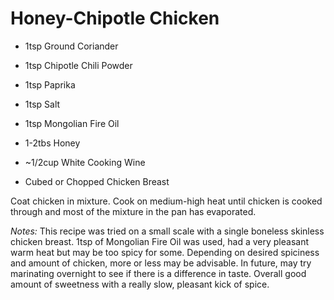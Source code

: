 # Honey-Chipotle Chicken

* 1tsp Ground Coriander
* 1tsp Chipotle Chili Powder
* 1tsp Paprika
* 1tsp Salt

* 1tsp Mongolian Fire Oil
* 1-2tbs Honey
* ~1/2cup White Cooking Wine

* Cubed or Chopped Chicken Breast

Coat chicken in mixture. Cook on medium-high heat until chicken is cooked through and most of the mixture in the pan has evaporated.

_Notes:_ This recipe was tried on a small scale with a single boneless skinless chicken breast. 1tsp of Mongolian Fire Oil was used, had a very pleasant warm heat but may be too spicy for some. Depending on desired spiciness and amount of chicken, more or less may be advisable. In future, may try marinating overnight to see if there is a difference in taste. Overall good amount of sweetness with a really slow, pleasant kick of spice.

